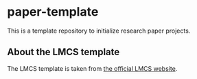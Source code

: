 # paper-template

This is a template repository to initialize research paper projects.

## About the LMCS template

The LMCS template is taken from [the official LMCS website](https://lmcs.episciences.org/).

